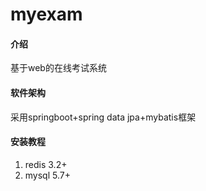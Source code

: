 # myexam

#### 介绍
基于web的在线考试系统

#### 软件架构
采用springboot+spring data jpa+mybatis框架


#### 安装教程

1. redis 3.2+
2. mysql 5.7+